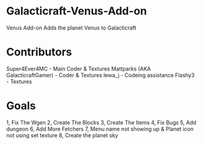 Galacticraft-Venus-Add-on
=========================

Venus Add-on Adds the planet Venus to Galacticraft

Contributors
=========================

Super4Ever4MC - Main Coder & Textures
Mattparks (AKA GalacticraftGamer) - Coder & Textures
lewa_j - Codeing assistance 
Flashy3 - Textures

Goals
=========================

1, Fix The Wgen
2, Create The Blocks
3, Create The Items
4, Fix Bugs
5, Add dungeon
6, Add More Fetchers 
7, Menu name not showing up & Planet icon not using set texture
8, Create the planet sky
